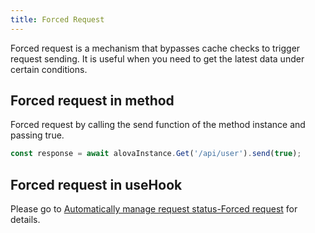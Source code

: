 ```yaml
---
title: Forced Request
---
```


Forced request is a mechanism that bypasses cache checks to trigger request sending. It is useful when you need to get the latest data under certain conditions.

## Forced request in method

Forced request by calling the send function of the method instance and passing true.

```javascript
const response = await alovaInstance.Get('/api/user').send(true);
```

## Forced request in useHook

Please go to [Automatically manage request status-Forced request](/tutorial/client/strategy/use-request) for details.
